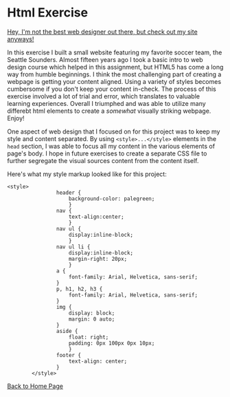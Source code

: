 # Html Exercise

[Hey, I'm not the best web designer out there, but check out my site anyways!](https://micahthor.github.io/code102HTMLex/)


In this exercise I built a small website featuring my favorite soccer team, the Seattle Sounders.  Almost fifteen years ago I took a basic intro to web design course which helped in this assignment, but  HTML5 has come a long way from humble beginnings.  I think the most challenging part of creating a webpage is getting your content aligned.  Using a variety of styles becomes cumbersome if you don't keep your content in-check.  The process of this exercise involved a lot of trial and error, which translates to valuable learning experiences.  Overall I triumphed and was able to utilize many differebt html elements to create a *somewhat* visually striking webpage.  Enjoy!

One aspect of web design that I focused on for this project was to keep my style and content separated.  By using  ```<style>...</style>``` elements in the ```head``` section, I was able to focus all my content in the various elements of page's body.  I hope in future exercises to create a separate CSS file to further segregate the visual sources content from the content itself.

Here's what my style markup looked like for this project:
```
<style>
                header {
                    background-color: palegreen;
                    }
                nav {
                    text-align:center;
                    }
                nav ul {
                    display:inline-block;
                    }
                nav ul li {
                    display:inline-block;
                    margin-right: 20px;
                    }
                a {
                    font-family: Arial, Helvetica, sans-serif;
                }
                p, h1, h2, h3 {
                    font-family: Arial, Helvetica, sans-serif;
                }
                img {
                    display: block;
                    margin: 0 auto;
                }
                aside {
                    float: right;
                    padding: 0px 100px 0px 10px;
                    }
                footer {
                    text-align: center;
                }
        </style>
```

[Back to Home Page](index.md)